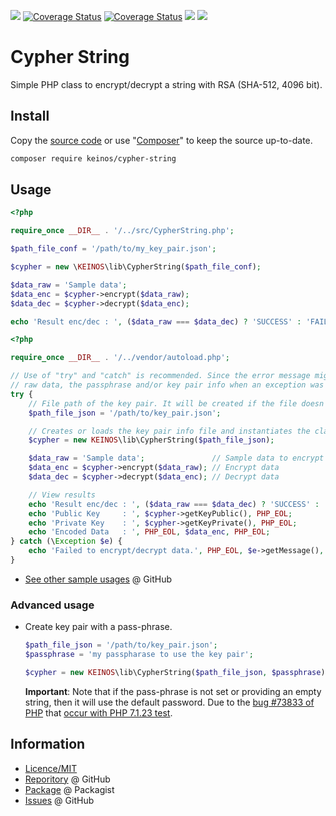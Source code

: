 [![](https://travis-ci.org/KEINOS/CypherString.svg?branch=master)](https://travis-ci.org/KEINOS/CypherString "View build status in Travis CI")
[![Coverage Status](https://coveralls.io/repos/github/KEINOS/CypherString/badge.svg)](https://coveralls.io/github/KEINOS/CypherString)
[![Coverage Status](https://coveralls.io/repos/github/KEINOS/CypherString/badge.svg?branch=%28HEAD+detached+at+c01b91e%29)](https://coveralls.io/github/KEINOS/CypherString?branch=%28HEAD+detached+at+c01b91e%29)
[![](https://img.shields.io/scrutinizer/quality/g/KEINOS/CypherString/master)](https://scrutinizer-ci.com/g/KEINOS/CypherString/build-status/master "Code quality at Scrutinizer")
[![](https://img.shields.io/packagist/php-v/keinos/cypher-string)](https://github.com/KEINOS/CypherString/blob/master/.travis.yml "PHP Version Support")

# Cypher String

Simple PHP class to encrypt/decrypt a string with RSA (SHA-512, 4096 bit).

## Install

Copy the [source code](https://github.com/KEINOS/CypherString/blob/master/src/CypherString.php) or use "[Composer](https://getcomposer.org/)" to keep the source up-to-date.

```bash
composer require keinos/cypher-string
```

## Usage

```php
<?php

require_once __DIR__ . '/../src/CypherString.php';

$path_file_conf = '/path/to/my_key_pair.json';

$cypher = new \KEINOS\lib\CypherString($path_file_conf);

$data_raw = 'Sample data';
$data_enc = $cypher->encrypt($data_raw);
$data_dec = $cypher->decrypt($data_enc);

echo 'Result enc/dec : ', ($data_raw === $data_dec) ? 'SUCCESS' : 'FAIL', PHP_EOL;
```

```php
<?php

require_once __DIR__ . '/../vendor/autoload.php';

// Use of "try" and "catch" is recommended. Since the error message might contain the
// raw data, the passphrase and/or key pair info when an exception was thrown.
try {
    // File path of the key pair. It will be created if the file doesn't exist.
    $path_file_json = '/path/to/key_pair.json';

    // Creates or loads the key pair info file and instantiates the class object
    $cypher = new KEINOS\lib\CypherString($path_file_json);

    $data_raw = 'Sample data';               // Sample data to encrypt
    $data_enc = $cypher->encrypt($data_raw); // Encrypt data
    $data_dec = $cypher->decrypt($data_enc); // Decrypt data

    // View results
    echo 'Result enc/dec : ', ($data_raw === $data_dec) ? 'SUCCESS' : 'FAIL', PHP_EOL;
    echo 'Public Key     : ', $cypher->getKeyPublic(), PHP_EOL;
    echo 'Private Key    : ', $cypher->getKeyPrivate(), PHP_EOL;
    echo 'Encoded Data   : ', PHP_EOL, $data_enc, PHP_EOL;
} catch (\Exception $e) {
    echo 'Failed to encrypt/decrypt data.', PHP_EOL, $e->getMessage(), PHP_EOL;
}
```

- [See other sample usages](https://github.com/KEINOS/CypherString/tree/master/samples) @ GitHub

### Advanced usage

- Create key pair with a pass-phrase.

  ```php
  $path_file_json = '/path/to/key_pair.json';
  $passphrase = 'my passpharase to use the key pair';

  $cypher = new KEINOS\lib\CypherString($path_file_json, $passphrase);
  ```
  **Important**: Note that if the pass-phrase is not set or providing an empty string, then it will use the default password. Due to the [bug #73833 of PHP](https://bugs.php.net/bug.php?id=73833) that [occur with PHP 7.1.23 test](https://travis-ci.org/github/KEINOS/CypherString/builds/697941898).

## Information

- [Licence/MIT](https://github.com/KEINOS/CypherString/blob/master/LICENSE)
- [Reporitory](https://github.com/KEINOS/CypherString) @ GitHub
- [Package](https://packagist.org/packages/keinos/cypher-string) @ Packagist
- [Issues](https://github.com/KEINOS/CypherString/issues) @ GitHub
